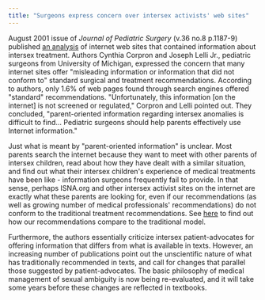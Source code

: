 ```yaml
---
title: "Surgeons express concern over intersex activists' web sites"
---
```


  
August 2001 issue of _Journal of Pediatric Surgery_ (v.36 no.8 p.1187-9) published [an analysis][1] of internet web sites that contained information about intersex treatment. Authors Cynthia Corpron and Joseph Lelli Jr., pediatric surgeons from University of Michigan, expressed the concern that many internet sites offer "misleading information or information that did not conform to" standard surgical and treatment recommendations. According to authors, only 1.6% of web pages found through search engines offered "standard" recommendations. "Unfortunately, this information [on the internet] is not screened or regulated," Corpron and Lelli pointed out. They concluded, "parent-oriented information regarding intersex anomalies is difficult to find... Pediatric surgeons should help parents effectively use Internet information."  


  
Just what is meant by "parent-oriented information" is unclear. Most parents search the internet because they want to meet with other parents of intersex children, read about how they have dealt with a similar situation, and find out what their intersex children's experience of medical treatments have been like - information surgeons frequently fail to provide. In that sense, perhaps ISNA.org and other intersex activist sites on the internet are exactly what these parents are looking for, even if our recommendations (as well as growing number of medical professionals' recommendations) do not conform to the traditional treatment recommendations. See [here][2] to find out how our recommendations compare to the traditional model.  


  
Furthermore, the authors essentially criticize intersex patient-advocates for offering information that differs from what is available in texts. However, an increasing number of publications point out the unscientific nature of what has traditionally recommended in texts, and call for changes that parallel those suggested by patient-advocates. The basic philosophy of medical management of sexual ambiguity is now being re-evaluated, and it will take some years before these changes are reflected in textbooks.

 [1]: http://www.jpedsurg.org/scripts/om.dll/serve?action=searchDB&searchDBfor=art&artType=abs&id=ajpsu0361187&nav=abs
 [2]: /library/dreger-compare.html
